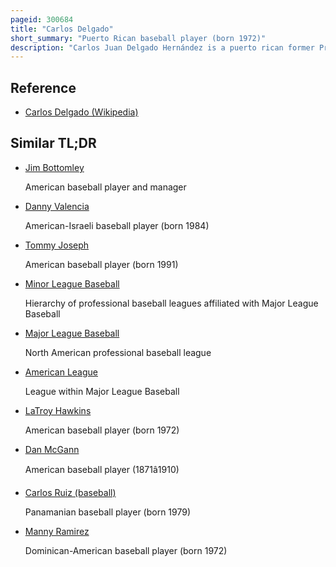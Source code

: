 ```yaml
---
pageid: 300684
title: "Carlos Delgado"
short_summary: "Puerto Rican baseball player (born 1972)"
description: "Carlos Juan Delgado Hernández is a puerto rican former Professional Baseball Player and Coach. He played in Major League Baseball primarily as a first Baseman, from 1993 to 2009, most prominently as a Member of the Toronto Blue Jays, where he was a Member of the 1993 World Series-Winning Team, won the 2000 American League Hank Aaron Award, and was the 2003 Al Rbi Leader. In his Tenure with the Blue jays he was also a two-time Al All-Star and a three-time Silver slugger Award Winner."
---
```


## Reference

- [Carlos Delgado (Wikipedia)](https://en.wikipedia.org/?curid=300684)

## Similar TL;DR

- [Jim Bottomley](/tldr/en/jim-bottomley)

  American baseball player and manager

- [Danny Valencia](/tldr/en/danny-valencia)

  American-Israeli baseball player (born 1984)

- [Tommy Joseph](/tldr/en/tommy-joseph)

  American baseball player (born 1991)

- [Minor League Baseball](/tldr/en/minor-league-baseball)

  Hierarchy of professional baseball leagues affiliated with Major League Baseball

- [Major League Baseball](/tldr/en/major-league-baseball)

  North American professional baseball league

- [American League](/tldr/en/american-league)

  League within Major League Baseball

- [LaTroy Hawkins](/tldr/en/latroy-hawkins)

  American baseball player (born 1972)

- [Dan McGann](/tldr/en/dan-mcgann)

  American baseball player (1871â1910)

- [Carlos Ruiz (baseball)](/tldr/en/carlos-ruiz-baseball)

  Panamanian baseball player (born 1979)

- [Manny Ramirez](/tldr/en/manny-ramirez)

  Dominican-American baseball player (born 1972)
